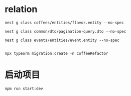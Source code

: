 # relation

```shell
nest g class coffees/entities/flavor.entity --no-spec

nest g class common/dto/pagination-query.dto --no-spec

nest g class events/entities/event.entity --no-spec


npx typeorm migration:create -n CoffeeRefactor
```


# 启动项目
```shell
npm run start:dev
```